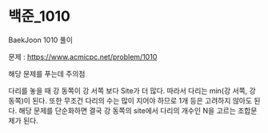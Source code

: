 # 백준_1010
BaekJoon 1010 풀이

문제 : https://www.acmicpc.net/problem/1010

해당 문제를 푸는데 주의점

다리를 놓을 때 강 동쪽이 강 서쪽 보다 Site가 더 많다. 따라서 다리는 min(강 서쪽, 강 동쪽)이 된다. 또한 무조건 다리의 수는 많이 지어야 하므로 1개 등은 고려하지 않아도 된다.
해당 문제를 단순화하면 결국 강 동쪽의 site에서 다리의 개수인 N을 고르는 조합문제가 된다.

